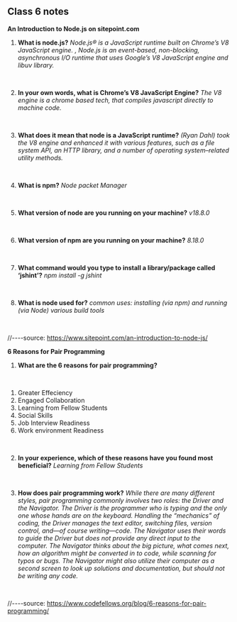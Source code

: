 ## Class 6 notes

**An Introduction to Node.js on sitepoint.com**

1. **What is node.js?**
*Node.js® is a JavaScript runtime built on Chrome’s V8 JavaScript engine. , Node.js is an event-based, non-blocking, asynchronous I/O runtime that uses Google’s V8 JavaScript engine and libuv library.*
<br>

2. **In your own words, what is Chrome’s V8 JavaScript Engine?**
*The V8 engine is a chrome based tech, that compiles javascript directly to machine code.*
<br>

3. **What does it mean that node is a JavaScript runtime?**
*(Ryan Dahl) took the V8 engine and enhanced it with various features, such as a file system API, an HTTP library, and a number of operating system–related utility methods.*
<br>

4. **What is npm?**
*Node packet Manager*
<br>


5. **What version of node are you running on your machine?**
*v18.8.0*
<br>


6. **What version of npm are you running on your machine?**
*8.18.0*
<br>


7. **What command would you type to install a library/package called ‘jshint’?**
*npm install -g jshint*
<br>

8. **What is node used for?**
*common uses: installing (via npm) and running (via Node) various build tools*
<br>

//----source: https://www.sitepoint.com/an-introduction-to-node-js/

**6 Reasons for Pair Programming**

1. **What are the 6 reasons for pair programming?**
<br>
      <ol>
        <li>Greater Effeciency</li>
        <li>Engaged Collaboration</li>
        <li>Learning from Fellow Students</li>
        <li>Social Skills</li>
        <li>Job Interview Readiness</li>
        <li>Work environment Readiness</li>
      </ol>
<br>


2. **In your experience, which of these reasons have you found most beneficial?**
*Learning from Fellow Students*
<br>


3. **How does pair programming work?**
*While there are many different styles, pair programming commonly involves two roles: the Driver and the Navigator.*
*The Driver is the programmer who is typing and the only one whose hands are on the keyboard. Handling the “mechanics” of coding, the Driver manages the text editor, switching files, version control, and—of course writing—code.*
*The Navigator uses their words to guide the Driver but does not provide any direct input to the computer.*
*The Navigator thinks about the big picture, what comes next, how an algorithm might be converted in to code, while scanning for typos or bugs.*
*The Navigator might also utilize their computer as a second screen to look up solutions and documentation, but should not be writing any code.*
<br>

//----source: https://www.codefellows.org/blog/6-reasons-for-pair-programming/
